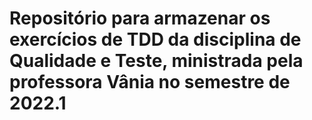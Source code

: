 # Repositório para armazenar os exercícios de TDD da disciplina de Qualidade e Teste, ministrada pela professora Vânia no semestre de 2022.1

